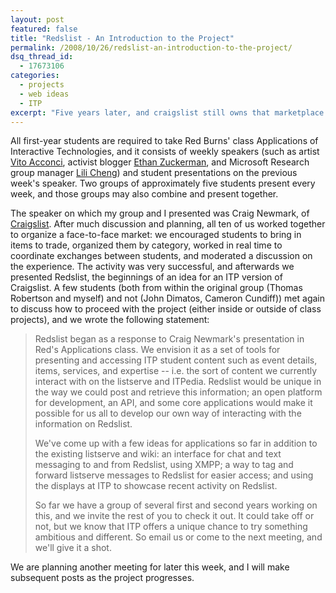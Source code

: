 ```yaml
---
layout: post
featured: false
title: "Redslist - An Introduction to the Project"
permalink: /2008/10/26/redslist-an-introduction-to-the-project/
dsq_thread_id:
  - 17673106
categories:
  - projects
  - web ideas
  - ITP
excerpt: "Five years later, and craigslist still owns that marketplace."
---
```

All first-year students are required to take Red Burns' class Applications of Interactive Technologies, and it consists of weekly speakers (such as artist [Vito Acconci][1], activist blogger [Ethan Zuckerman][2], and Microsoft Research group manager [Lili Cheng][3]) and student presentations on the previous week's speaker. Two groups of approximately five students present every week, and those groups may also combine and present together.

The speaker on which my group and I presented was Craig Newmark, of [Craigslist][4]. After much discussion and planning, all ten of us worked together to organize a face-to-face market: we encouraged students to bring in items to trade, organized them by category, worked in real time to coordinate exchanges between students, and moderated a discussion on the experience. The activity was very successful, and afterwards we presented Redslist, the beginnings of an idea for an ITP version of Craigslist. A few students (both from within the original group (Thomas Robertson and myself) and not (John Dimatos, Cameron Cundiff)) met again to discuss how to proceed with the project (either inside or outside of class projects), and we wrote the following statement:

> Redslist began as a response to Craig Newmark's presentation in Red's Applications class. We envision it as a set of tools for presenting and accessing ITP student content such as event details, items, services, and expertise -- i.e. the sort of content we currently interact with on the listserve and ITPedia. Redslist would be unique in the way we could post and retrieve this information; an open platform for development, an API, and some core applications would make it possible for us all to develop our own way of interacting with the information on Redslist.
> 
> We've come up with a few ideas for applications so far in addition to the existing listserve and wiki: an interface for chat and text messaging to and from Redslist, using XMPP; a way to tag and forward listserve messages to Redslist for easier access; and using the displays at ITP to showcase recent activity on Redslist.
> 
> So far we have a group of several first and second years working on this, and we invite the rest of you to check it out. It could take off or not, but we know that ITP offers a unique chance to try something ambitious and different. So email us or come to the next meeting, and we'll give it a shot.

We are planning another meeting for later this week, and I will make subsequent posts as the project progresses.

 [1]: http://en.wikipedia.org/wiki/Vito_Acconci
 [2]: http://globalvoicesonline.org/author/ezuckerman/
 [3]: http://research.microsoft.com/~lilich/
 [4]: http://craigslist.com/
